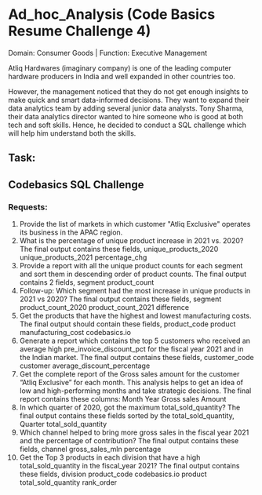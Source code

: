 # Ad_hoc_Analysis (Code Basics Resume Challenge 4)
Domain:  Consumer Goods | Function: Executive Management

Atliq Hardwares (imaginary company) is one of the leading computer hardware producers in India and well expanded in other countries too.

However, the management noticed that they do not get enough insights to make quick and smart data-informed decisions. They want to expand their data analytics team by adding several junior data analysts. Tony Sharma, their data analytics director wanted to hire someone who is good at both tech and soft skills. Hence, he decided to conduct a SQL challenge which will help him understand both the skills.

## Task:  

## Codebasics SQL Challenge
### Requests:
1. Provide the list of markets in which customer "Atliq Exclusive" operates its
business in the APAC region.
2. What is the percentage of unique product increase in 2021 vs. 2020? The
final output contains these fields,
unique_products_2020
unique_products_2021
percentage_chg
3. Provide a report with all the unique product counts for each segment and
sort them in descending order of product counts. The final output contains
2 fields,
segment
product_count
4. Follow-up: Which segment had the most increase in unique products in
2021 vs 2020? The final output contains these fields,
segment
product_count_2020
product_count_2021
difference
5. Get the products that have the highest and lowest manufacturing costs.
The final output should contain these fields,
product_code
product
manufacturing_cost
codebasics.io
6. Generate a report which contains the top 5 customers who received an
average high pre_invoice_discount_pct for the fiscal year 2021 and in the
Indian market. The final output contains these fields,
customer_code
customer
average_discount_percentage
7. Get the complete report of the Gross sales amount for the customer “Atliq
Exclusive” for each month. This analysis helps to get an idea of low and
high-performing months and take strategic decisions.
The final report contains these columns:
Month
Year
Gross sales Amount
8. In which quarter of 2020, got the maximum total_sold_quantity? The final
output contains these fields sorted by the total_sold_quantity,
Quarter
total_sold_quantity
9. Which channel helped to bring more gross sales in the fiscal year 2021
and the percentage of contribution? The final output contains these fields,
channel
gross_sales_mln
percentage
10. Get the Top 3 products in each division that have a high
total_sold_quantity in the fiscal_year 2021? The final output contains these
fields,
division
product_code
codebasics.io
product
total_sold_quantity
rank_order
